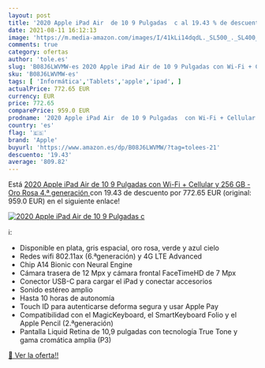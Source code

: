```yaml
---
layout: post
title: '2020 Apple iPad Air  de 10 9 Pulgadas  c al 19.43 % de descuento'
date: 2021-08-11 16:12:13
image: 'https://m.media-amazon.com/images/I/41kLi14dqdL._SL500_._SL400_.jpg'
comments: true
category: ofertas
author: 'tole.es'
slug: 'B08J6LWVMW-es 2020 Apple iPad Air de 10 9 Pulgadas con Wi-Fi + Cellular...'
sku: 'B08J6LWVMW-es'
tags: [ 'Informática','Tablets','apple','ipad', ]
actualPrice: 772.65 EUR
currency: EUR
price: 772.65
comparePrice: 959.0 EUR
prodname: '2020 Apple iPad Air  de 10 9 Pulgadas  con Wi-Fi + Cellular y 256 GB  - Oro Rosa  4.ª generación '
country: 'es'
flag: '🇪🇸'
brand: 'Apple'
buyurl: 'https://www.amazon.es/dp/B08J6LWVMW/?tag=tolees-21'
descuento: '19.43'
average: '809.82'
---
```


Está [2020 Apple iPad Air  de 10 9 Pulgadas  con Wi-Fi + Cellular y 256 GB  - Oro Rosa  4.ª generación ](https://www.amazon.es/dp/B08J6LWVMW/?tag=tolees-21) con 19.43 de descuento por 772.65 EUR (original: 959.0 EUR) en el siguiente enlace!

[![2020 Apple iPad Air  de 10 9 Pulgadas  c](https://m.media-amazon.com/images/I/41kLi14dqdL._SL500_._SL400_.jpg)](https://www.amazon.es/dp/B08J6LWVMW/?tag=tolees-21)

ℹ️:

- Disponible en plata, gris espacial, oro rosa, verde y azul cielo
- Redes wifi 802.11ax (6.ªgeneración) y 4G LTE Advanced
- Chip A14 Bionic con Neural Engine
- Cámara trasera de 12 Mpx y cámara frontal FaceTimeHD de 7 Mpx
- Conector USB-C para cargar el iPad y conectar accesorios
- Sonido estéreo amplio
- Hasta 10 horas de autonomía
- Touch ID para autenticarse deforma segura y usar Apple Pay
- Compatibilidad con el MagicKeyboard, el SmartKeyboard Folio y el Apple Pencil (2.ªgeneración)
- Pantalla Liquid Retina de 10,9 pulgadas con tecnología True Tone y gama cromática amplia (P3)

[🛒 Ver la oferta!!](https://www.amazon.es/dp/B08J6LWVMW/?tag=tolees-21)
